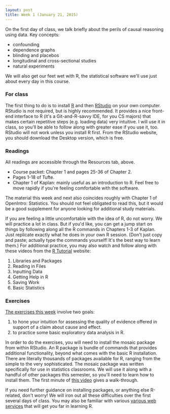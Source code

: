 ```yaml
---
layout: post
title: Week 1 (January 21, 2015)
---
```


On the first day of class, we talk briefly about the perils of causal reasoning using data.  Key concepts:  
* confounding  
* dependence graphs  
* blinding and placebos  
* longitudinal and cross-sectional studies  
* natural experiments  

We will also get our feet wet with R, the statistical software we'll use just about every day in this course.


### For class

The first thing to do is to install [R](http://www.r-project.org) and then [RStudio](http://www.rstudio.org) on your own computer.  RStudio is not required, but is highly recommended.  It provides a nice front-end interface to R (it's a Git-and-R-savvy IDE, for you CS majors) that makes certain repetitive steps (e.g. loading data) very intuitive.   I will use it in class, so you'll be able to follow along with greater ease if you use it, too.  RStudio will not work unless you install R first.  From the RStudio website, you should download the Desktop version, which is free.

### Readings

All readings are accessible through the Resources tab, above.

* Course packet: Chapter 1 and pages 25-36 of Chapter 2.
* Pages 1-18 of Tufte.
* Chapter 1 of Kaplan: mainly useful as an introduction to R.  Feel free to move rapidly if you're feeling comfortable with the software.

The material this week and next also coincides roughly with Chapter 1 of OpenIntro: Statistics.  You should not feel obligated to read this, but it would be a good supplement for anyone looking for additional study materials.

If you are feeling a little uncomfortable with the idea of R, do not worry.  We will practice a lot in class.  But if you'd like, you can get a jump start on things by following along all the R commands in Chapters 1-3 of Kaplan.  Just replicate exactly what he does in your own R session.  (Don't just copy and paste; actually type the commands yourself!  It's the best way to learn them.)  For additional practice, you may also watch and follow along with these videos from the [R Tutorial](http://dist.stat.tamu.edu/pub/rvideos/) website:
1. Libraries and Packages
2. Reading in Files
3. Inputting Data
4. Getting Help in R
5. Saving Work
6. Basic Statistics


### Exercises  
[The exercises this week](/exercises/exercises01-SDS325.pdf) involve two goals:  
1. to hone your intuition for assessing the quality of evidence offered in support of a claim about cause and effect.  
2. to practice some basic exploratory data analysis in R.  

In order to do the exercises, you will need to install the mosaic package from within RStudio.  An R package is bundle of commands that provides additional functionality, beyond what comes with the basic R installation.  There are literally thousands of packages available for R, ranging from the simple to the very sophisticated.  The mosaic package was written specifically for use in statistics classrooms.  We will use it along with a handful of other packages this semester, so you'll need to learn how to install them.  The first minute of [this video](https://www.youtube.com/watch?v=u1r5XTqrCTQ) gives a walk-through.

If you need further guidance on installing packages, or anything else R-related, don't worry!  We will iron out all these difficulties over the first several days of class.  You may also be familiar with various [various web services](http://lmgtfy.com/?q=install+package+RStudio) that will get you far in learning R.

